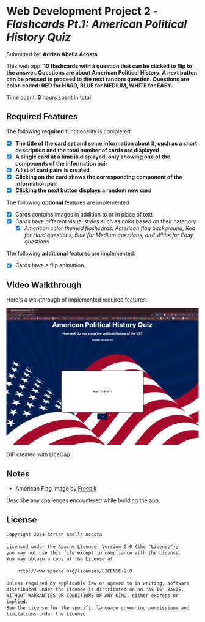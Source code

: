 # Web Development Project 2 - _Flashcards Pt.1: American Political History Quiz_

Submitted by: **Adrian Abella Acosta**

This web app: **10 flashcards with a question that can be clicked to flip to the answer. Questions are about American Political History. A next button can be pressed to proceed to the next random question. Questions are color-coded: RED for HARD, BLUE for MEDIUM, WHITE for EASY.**

Time spent: **3** hours spent in total

## Required Features

The following **required** functionality is completed:

- [x] **The title of the card set and some information about it, such as a short description and the total number of cards are displayed**
- [x] **A single card at a time is displayed, only showing one of the components of the information pair**
- [x] **A list of card pairs is created**
- [x] **Clicking on the card shows the corresponding component of the information pair**
- [x] **Clicking the next button displays a random new card**

The following **optional** features are implemented:

- [x] Cards contains images in addition to or in place of text
- [x] Cards have different visual styles such as color based on their category
  - [x] _American color themed flashcards: American flag background, Red for Hard questions, Blue for Medium questions, and White for Easy questions_

The following **additional** features are implemented:

- [x] Cards have a flip animation.

## Video Walkthrough

Here's a walkthrough of implemented required features:

<img src='/public/VideoWalkthrough.gif' title='Video Walkthrough' width='' alt='Video Walkthrough' />

<!-- Replace this with whatever GIF tool you used! -->

GIF created with LiceCap

<!-- Recommended tools:
[Kap](https://getkap.co/) for macOS
[ScreenToGif](https://www.screentogif.com/) for Windows
[peek](https://github.com/phw/peek) for Linux. -->

## Notes

- American Flag Image by <a href="https://www.freepik.com/free-vector/flat-waving-american-flag-background_25982694.htm#query=waving%20american%20flag%20background&position=3&from_view=keyword&track=ais_hybrid&uuid=c30182a2-caf4-4c45-b744-8cd515516315">Freepik</a>

Describe any challenges encountered while building the app.

## License

    Copyright 2024 Adrian Abella Acosta

    Licensed under the Apache License, Version 2.0 (the "License");
    you may not use this file except in compliance with the License.
    You may obtain a copy of the License at

        http://www.apache.org/licenses/LICENSE-2.0

    Unless required by applicable law or agreed to in writing, software
    distributed under the License is distributed on an "AS IS" BASIS,
    WITHOUT WARRANTIES OR CONDITIONS OF ANY KIND, either express or implied.
    See the License for the specific language governing permissions and
    limitations under the License.

